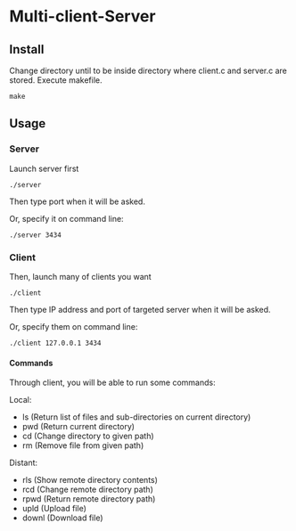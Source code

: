 # Multi-client-Server

## Install

Change directory until to be inside directory where client.c and server.c are stored. Execute makefile.

```
make
```

## Usage

### Server

Launch server first

```
./server
```

Then type port when it will be asked.

Or, specify it on command line:

```
./server 3434
```

### Client

Then, launch many of clients you want

```
./client
```

Then type IP address and port of targeted server when it will be asked.

Or, specify them on command line:

```
./client 127.0.0.1 3434
```

#### Commands

Through client, you will be able to run some commands:

Local:
- ls (Return list of files and sub-directories on current directory)
- pwd (Return current directory)
- cd (Change directory to given path)
- rm (Remove file from given path)

Distant:
- rls (Show remote directory contents)
- rcd (Change remote directory path)
- rpwd (Return remote directory path)
- upld (Upload file)
- downl (Download file)
